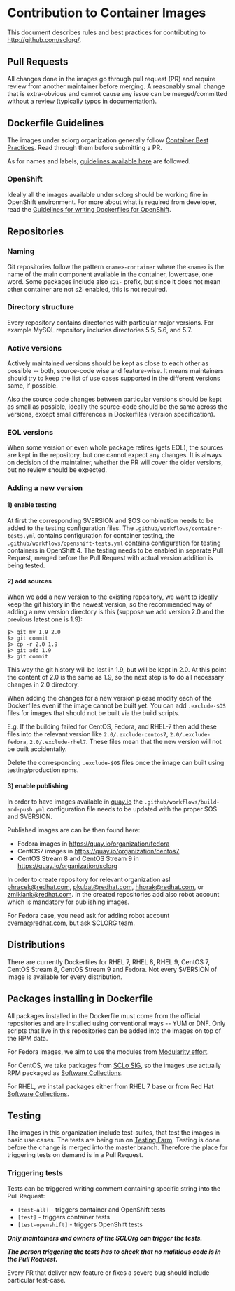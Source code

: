 # Contribution to Container Images

This document describes rules and best practices for contributing to http://github.com/sclorg/.


## Pull Requests

All changes done in the images go through pull request (PR) and require review from another maintainer before merging. A reasonably small change that is extra-obvious and cannot cause any issue can be merged/committed without a review (typically typos in documentation).


## Dockerfile Guidelines

The images under sclorg organization generally follow [Container Best Practices](http://docs.projectatomic.io/container-best-practices/). Read through them before submitting a PR.

As for names and labels, [guidelines available here](https://github.com/projectatomic/ContainerApplicationGenericLabels/) are followed.

### OpenShift

Ideally all the images available under sclorg should be working fine in OpenShift environment. For more about what is required from developer, read the [Guidelines for writing Dockerfiles for OpenShift](https://docs.openshift.com/enterprise/3.0/creating_images/guidelines.html).



## Repositories

### Naming

Git repositories follow the pattern `<name>-container` where the `<name>` is the name of the main component available in the container, lowercase, one word. Some packages include also `s2i-` prefix, but since it does not mean other container are not s2i enabled, this is not required.

### Directory structure

Every repository contains directories with particular major versions. For example MySQL repository includes directories 5.5, 5.6, and 5.7.

### Active versions

Actively maintained versions should be kept as close to each other as possible -- both, source-code wise and feature-wise. It means maintainers should try to keep the list of use cases supported in the different versions same, if possible.

Also the source code changes between particular versions should be kept as small as possible, ideally the source-code should be the same across the versions, except small differences in Dockerfiles (version specification).

### EOL versions

When some version or even whole package retires (gets EOL), the sources are kept in the repository, but one cannot expect any changes. It is always on decision of the maintainer, whether the PR will cover the older versions, but no review should be expected.

### Adding a new version

#### 1) enable testing

At first the corresponding $VERSION and $OS combination needs to be added to the testing configuration files. The `.github/workflows/container-tests.yml` contains configuration for container testing, the `.github/workflows/openshift-tests.yml` contains configuration for testing containers in OpenShift 4.
The testing needs to be enabled in separate Pull Request, merged before the Pull Request with actual version addition is being tested.

#### 2) add sources

When we add a new version to the existing repository, we want to ideally keep the git history in the newest version, so the recommended way of adding a new version directory is this (suppose we add version 2.0 and the previous latest one is 1.9):

    $> git mv 1.9 2.0
    $> git commit
    $> cp -r 2.0 1.9
    $> git add 1.9
    $> git commit

This way the git history will be lost in 1.9, but will be kept in 2.0. At this point the content of 2.0 is the same as 1.9, so the next step is to do all necessary changes in 2.0 directory.

When adding the changes for a new version please modify each of the Dockerfiles even if the image cannot be built yet.  You can add `.exclude-$OS` files for images that should not be built via the build scripts.

E.g. If the building failed for CentOS, Fedora, and RHEL-7 then add these files into the relevant version like `2.0/.exclude-centos7`, `2.0/.exclude-fedora`, `2.0/.exclude-rhel7`.
These files mean that the new version will not be built accidentally.

Delete the corresponding `.exclude-$OS` files once the image can built using testing/production rpms.

#### 3) enable publishing

In order to have images available in [quay.io](quay.io) the `.github/workflows/build-and-push.yml` configuration file needs to be updated with the proper $OS and $VERSION.

Published images are can be then found here:

- Fedora images in https://quay.io/organization/fedora
- CentOS7 images in https://quay.io/organization/centos7
- CentOS Stream 8 and CentOS Stream 9 in https://quay.io/organization/sclorg

In order to create repository for relevant organization asl phracek@redhat.com, pkubat@redhat.com, hhorak@redhat.com, or zmiklank@redhat.com.
In the created repositories add also robot account which is mandatory for publishing images.

For Fedora case, you need ask for adding robot account cverna@redhat.com, but ask SCLORG team.

## Distributions

There are currently Dockerfiles for RHEL 7, RHEL 8, RHEL 9, CentOS 7, CentOS Stream 8, CentOS Stream 9 and Fedora. Not every $VERSION of image is available for every distribution.


## Packages installing in Dockerfile

All packages installed in the Dockerfile must come from the official repositories and are installed using conventional ways -- YUM or DNF. Only scripts that live in this repositories can be added into the images on top of the RPM data.

For Fedora images, we aim to use the modules from [Modularity effort](https://docs.pagure.org/modularity/).

For CentOS, we take packages from [SCLo SIG](http://wiki.centos.org/SpecialInterestGroup/SCLo), so the images use actually RPM packaged as [Software Collections](http://softwarecollections.org).

For RHEL, we install packages either from RHEL 7 base or from Red Hat [Software Collections](https://access.redhat.com/documentation/en/red-hat-software-collections/).


## Testing

The images in this organization include test-suites, that test the images in basic use cases.
The tests are being run on [Testing Farm](https://docs.testing-farm.io/general/0.1/index.html). Testing is done before the change is merged into the master branch. Therefore the place for triggering tests on demand is in a Pull Request.

### Triggering tests

Tests can be triggered writing comment containing specific string into the Pull Request:

- `[test-all]` - triggers container and OpenShift tests
- `[test]` - triggers container tests
- `[test-openshift]` - triggers OpenShift tests

***Only maintainers and owners of the SCLOrg can trigger the tests.***

***The person triggering the tests has to check that no malitious code is in the Pull Request.***

Every PR that deliver new feature or fixes a severe bug should include particular test-case.
